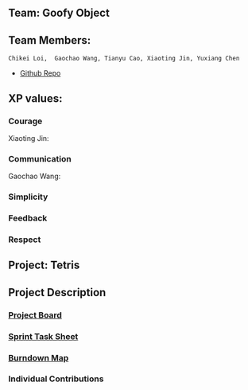 ## Team: Goofy Object
## Team Members: 
    Chikei Loi,  Gaochao Wang, Tianyu Cao, Xiaoting Jin, Yuxiang Chen

* [Github Repo](url_to_your_github_repo)


## XP values:

### Courage
Xiaoting Jin:

### Communication
Gaochao Wang:

### Simplicity

### Feedback

### Respect

## Project: Tetris

## Project Description

### [Project Board](https://github.com/nguyensjsu/sp19-202-goofy-object/projects/1)

### [Sprint Task Sheet](https://docs.google.com/spreadsheets/d/13YAaGfeRiF0rj4Qpr68T6z8qjsHzUiTO1b6WXLedpbY/edit#gid=0)

### [Burndown Map](https://docs.google.com/spreadsheets/d/13YAaGfeRiF0rj4Qpr68T6z8qjsHzUiTO1b6WXLedpbY/edit#gid=500653002)

### Individual Contributions
